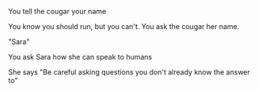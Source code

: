 You tell the cougar your name

You know you should run, but you can't.  You ask the cougar her name.  

"Sara"

You ask Sara how she can speak to humans

She says "Be careful asking questions you don't already know the answer to"
